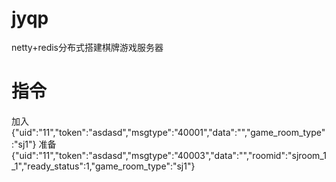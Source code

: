 # jyqp
netty+redis分布式搭建棋牌游戏服务器
# 指令
加入 {"uid":"11","token":"asdasd","msgtype":"40001","data":"","game_room_type":"sj1"}
准备 {"uid":"11","token":"asdasd","msgtype":"40003","data":"","roomid":"sjroom_1_1","ready_status":1,"game_room_type":"sj1"}
